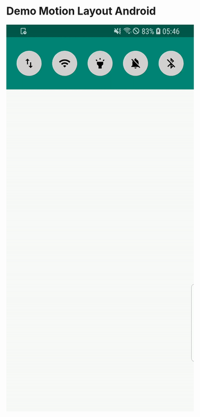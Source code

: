 # Demo Motion Layout Android
![Imgur Image](https://github.com/AMBE1203/DemoMotionLayout/blob/master/demo/demo.gif)
